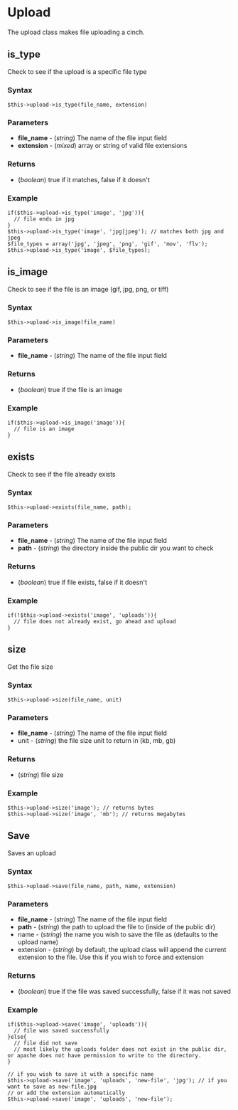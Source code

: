 # Upload

The upload class makes file uploading a cinch.

## is_type

Check to see if the upload is a specific file type

### Syntax

	$this->upload->is_type(file_name, extension)

### Parameters

* **file_name** - (*string*) The name of the file input field
* **extension** - (*mixed*) array or string of valid file extensions

### Returns

* (*boolean*) true if it matches, false if it doesn't

### Example

	if($this->upload->is_type('image', 'jpg')){
	  // file ends in jpg
	}
	$this->upload->is_type('image', 'jpg|jpeg'); // matches both jpg and jpeg
	$file_types = array('jpg', 'jpeg', 'png', 'gif', 'mov', 'flv');
	$this->upload->is_type('image', $file_types);

## is_image

Check to see if the file is an image (gif, jpg, png, or tiff)

### Syntax

	$this->upload->is_image(file_name)

### Parameters

* **file_name** - (*string*) The name of the file input field

### Returns

* (*boolean*) true if the file is an image

### Example

	if($this->upload->is_image('image')){
	  // file is an image
	}

## exists

Check to see if the file already exists

### Syntax

	$this->upload->exists(file_name, path);

### Parameters

* **file_name** - (*string*) The name of the file input field
* **path** - (*string*) the directory inside the public dir you want to check

### Returns

* (*boolean*) true if file exists, false if it doesn't

### Example

	if(!$this->upload->exists('image', 'uploads')){
	  // file does not already exist, go ahead and upload
	}

## size

Get the file size

### Syntax

	$this->upload->size(file_name, unit)

### Parameters

* **file_name** - (*string*) The name of the file input field
* unit - (*string*) the file size unit to return in (kb, mb, gb)

### Returns

* (*string*) file size

### Example

	$this->upload->size('image'); // returns bytes
	$this->upload->size('image', 'mb'); // returns megabytes

## Save

Saves an upload

### Syntax

	$this->upload->save(file_name, path, name, extension)

### Parameters

* **file_name** - (*string*) The name of the file input field
* **path** - (*string*) the path to upload the file to (inside of the public dir)
* name - (*string*) the name you wish to save the file as (defaults to the upload name)
* extension - (*string*) by default, the upload class will append the current extension to the file. Use this if you wish to force and extension

### Returns

* (*boolean*) true if the file was saved successfully, false if it was not saved

### Example

	if($this->upload->save('image', 'uploads')){
	  // file was saved successfully
	}else{
	  // file did not save
	  // most likely the uploads folder does not exist in the public dir, or apache does not have permission to write to the directory.
	}
	
	// if you wish to save it with a specific name
	$this->upload->save('image', 'uploads', 'new-file', 'jpg'); // if you want to save as new-file.jpg
	// or add the extension automatically
	$this->upload->save('image', 'uploads', 'new-file');